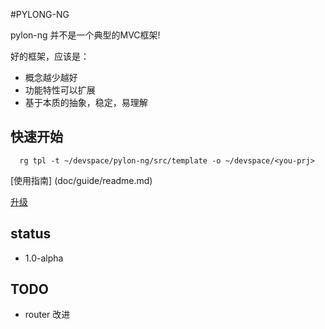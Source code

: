 #PYLONG-NG

pylon-ng 并不是一个典型的MVC框架!

好的框架，应该是：

* 概念越少越好
* 功能特性可以扩展
* 基于本质的抽象，稳定，易理解
## 快速开始
```
  rg tpl -t ~/devspace/pylon-ng/src/template -o ~/devspace/<you-prj>
```

[使用指南] (doc/guide/readme.md)


[ 升级 ](https://github.com/xcodecraft/pylon-ng/blob/master/doc/guide/pylon_upgrade.md)

## status
* 1.0-alpha

## TODO

* router 改进
